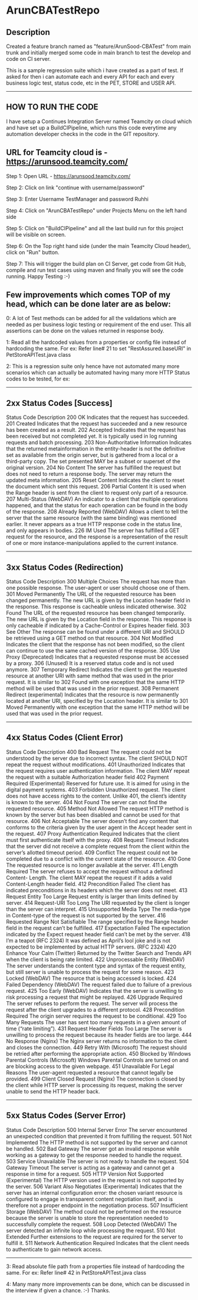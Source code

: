 # ArunCBATestRepo

Description
------------
Created a feature branch named as "feature/ArunSood-CBATest" from main trunk
and initially merged some code in main branch to test the develop and code on CI server.

This is a sample regression suite which i have created as a part of test.
If asked for then i can automate each and every API for each and every business logic test, status code, etc in the PET, STORE and USER API.

---------------------
HOW TO RUN THE CODE
-------------------
I have setup a Continues Integration Server named Teamcity on cloud which and have set up a BuildCIPipeline, which runs this code everytime any automation developer checks in the code in the GIT repository.

URL for Teamcity cloud is - https://arunsood.teamcity.com/
---------------------------------------------------------
Step 1: Open URL - https://arunsood.teamcity.com/

Step 2: Click on link "continue with username/password"

Step 3: Enter Username
TestManager
and
password
Ruhhi

Step 4: Click on "ArunCBATestRepo" under Projects Menu on the left hand side

Step 5: Click on "BuildCIPipeline" and all the last build run for this project will be visible on screen.

Step 6: On the Top right hand side (under the main Teamcity Cloud header), click on "Run" button.

Step 7: This will trigger the build plan on CI Server, get code from Git Hub, compile and run test cases using maven and finally you will see the code running. Happy Testing :-)




Few improvements which comes TOP of my head, which can be done later are as below:
-----------------------------------------------------------------

0: A lot of Test methods can be added for all the validations which are needed as per business logic testing or requirement of the end user.
This all assertions can be done on the values returned in response body.

1: Read all the hardcoded values from a properties or config file instead of hardcoding the same. 
For ex: Refer line# 21 to set "RestAssured.baseURI" in PetStoreAPITest.java class

2: This is a regression suite only hence have not automated many more scenarios which can actually be automated having many more HTTP Status codes to be tested, for ex:

-----------------------------------------------------------------------------------------
2xx Status Codes [Success]
---------------------------
Status Code
Description
200 OK
Indicates that the request has succeeded.
201 Created
Indicates that the request has succeeded and a new resource has been created as a result.
202 Accepted
Indicates that the request has been received but not completed yet. It is typically used in log running requests and batch processing.
203 Non-Authoritative Information
Indicates that the returned metainformation in the entity-header is not the definitive set as available from the origin server, but is gathered from a local or a third-party copy. The set presented MAY be a subset or superset of the original version.
204 No Content
The server has fulfilled the request but does not need to return a response body. The server may return the updated meta information.
205 Reset Content
Indicates the client to reset the document which sent this request.
206 Partial Content
It is used when the Range header is sent from the client to request only part of a resource.
207 Multi-Status (WebDAV)
An indicator to a client that multiple operations happened, and that the status for each operation can be found in the body of the response.
208 Already Reported (WebDAV)
Allows a client to tell the server that the same resource (with the same binding) was mentioned earlier. It never appears as a true HTTP response code in the status line, and only appears in bodies.
226 IM Used
The server has fulfilled a GET request for the resource, and the response is a representation of the result of one or more instance-manipulations applied to the current instance.

-----------------------------------------------------------------------------------------
3xx Status Codes (Redirection)
--------------------------------
Status Code
Description
300 Multiple Choices
The request has more than one possible response. The user-agent or user should choose one of them.
301 Moved Permanently
The URL of the requested resource has been changed permanently. The new URL is given by the Location header field in the response. This response is cacheable unless indicated otherwise.
302 Found
The URL of the requested resource has been changed temporarily. The new URL is given by the Location field in the response. This response is only cacheable if indicated by a Cache-Control or Expires header field.
303 See Other
The response can be found under a different URI and SHOULD be retrieved using a GET method on that resource.
304 Not Modified
Indicates the client that the response has not been modified, so the client can continue to use the same cached version of the response.
305 Use Proxy (Deprecated)
Indicates that a requested response must be accessed by a proxy.
306 (Unused)
It is a reserved status code and is not used anymore.
307 Temporary Redirect
Indicates the client to get the requested resource at another URI with same method that was used in the prior request. It is similar to 302 Found with one exception that the same HTTP method will be used that was used in the prior request.
308 Permanent Redirect (experimental)
Indicates that the resource is now permanently located at another URI, specified by the Location header. It is similar to 301 Moved Permanently with one exception that the same HTTP method will be used that was used in the prior request.

-----------------------------------------------------------------------------------------
4xx Status Codes (Client Error)
--------------------------------
Status Code
Description
400 Bad Request
The request could not be understood by the server due to incorrect syntax. The client SHOULD NOT repeat the request without modifications.
401 Unauthorized
Indicates that the request requires user authentication information. The client MAY repeat the request with a suitable Authorization header field
402 Payment Required (Experimental)
Reserved for future use. It is aimed for using in the digital payment systems.
403 Forbidden
Unauthorized request. The client does not have access rights to the content. Unlike 401, the client’s identity is known to the server.
404 Not Found
The server can not find the requested resource.
405 Method Not Allowed
The request HTTP method is known by the server but has been disabled and cannot be used for that resource.
406 Not Acceptable
The server doesn’t find any content that conforms to the criteria given by the user agent in the Accept header sent in the request.
407 Proxy Authentication Required
Indicates that the client must first authenticate itself with the proxy.
408 Request Timeout
Indicates that the server did not receive a complete request from the client within the server’s allotted timeout period.
409 Conflict
The request could not be completed due to a conflict with the current state of the resource.
410 Gone
The requested resource is no longer available at the server.
411 Length Required
The server refuses to accept the request without a defined Content- Length. The client MAY repeat the request if it adds a valid Content-Length header field.
412 Precondition Failed
The client has indicated preconditions in its headers which the server does not meet.
413 Request Entity Too Large
Request entity is larger than limits defined by server.
414 Request-URI Too Long
The URI requested by the client is longer than the server can interpret.
415 Unsupported Media Type
The media-type in Content-type of the request is not supported by the server.
416 Requested Range Not Satisfiable
The range specified by the Range header field in the request can’t be fulfilled.
417 Expectation Failed
The expectation indicated by the Expect request header field can’t be met by the server.
418 I’m a teapot (RFC 2324)
It was defined as April’s lool joke and is not expected to be implemented by actual HTTP servers. (RFC 2324)
420 Enhance Your Calm (Twitter)
Returned by the Twitter Search and Trends API when the client is being rate limited.
422 Unprocessable Entity (WebDAV)
The server understands the content type and syntax of the request entity, but still server is unable to process the request for some reason.
423 Locked (WebDAV)
The resource that is being accessed is locked.
424 Failed Dependency (WebDAV)
The request failed due to failure of a previous request.
425 Too Early (WebDAV)
Indicates that the server is unwilling to risk processing a request that might be replayed.
426 Upgrade Required
The server refuses to perform the request. The server will process the request after the client upgrades to a different protocol.
428 Precondition Required
The origin server requires the request to be conditional.
429 Too Many Requests
The user has sent too many requests in a given amount of time (“rate limiting”).
431 Request Header Fields Too Large
The server is unwilling to process the request because its header fields are too large.
444 No Response (Nginx)
The Nginx server returns no information to the client and closes the connection.
449 Retry With (Microsoft)
The request should be retried after performing the appropriate action.
450 Blocked by Windows Parental Controls (Microsoft)
Windows Parental Controls are turned on and are blocking access to the given webpage.
451 Unavailable For Legal Reasons
The user-agent requested a resource that cannot legally be provided.
499 Client Closed Request (Nginx)
The connection is closed by the client while HTTP server is processing its request, making the server unable to send the HTTP header back.

-----------------------------------------------------------------------------------------
5xx Status Codes (Server Error)
--------------------------------
Status Code
Description
500 Internal Server Error
The server encountered an unexpected condition that prevented it from fulfilling the request.
501 Not Implemented
The HTTP method is not supported by the server and cannot be handled.
502 Bad Gateway
The server got an invalid response while working as a gateway to get the response needed to handle the request.
503 Service Unavailable
The server is not ready to handle the request.
504 Gateway Timeout
The server is acting as a gateway and cannot get a response in time for a request.
505 HTTP Version Not Supported (Experimental)
The HTTP version used in the request is not supported by the server.
506 Variant Also Negotiates (Experimental)
Indicates that the server has an internal configuration error: the chosen variant resource is configured to engage in transparent content negotiation itself, and is therefore not a proper endpoint in the negotiation process.
507 Insufficient Storage (WebDAV)
The method could not be performed on the resource because the server is unable to store the representation needed to successfully complete the request.
508 Loop Detected (WebDAV)
The server detected an infinite loop while processing the request.
510 Not Extended
Further extensions to the request are required for the server to fulfill it.
511 Network Authentication Required
Indicates that the client needs to authenticate to gain network access.

------------------------------------------------------------------------------------------
3: Read absolute file path from a properties file instead of hardcoding the same. 
For ex: Refer line# 42 in PetStoreAPITest.java class
  
 4: Many many more improvements can be done, which can be discussed in the interview if given a chance. :-) Thanks.
